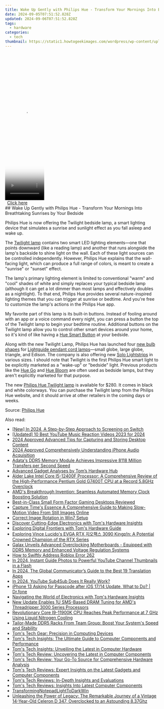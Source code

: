 ```yaml
---
title: Wake Up Gently with Philips Hue - Transform Your Mornings Into Breathtaking Sunrises by Your Bedside
date: 2024-09-05T07:51:52.828Z
updated: 2024-09-06T07:51:52.828Z
tags:
  - hardware
categories:
  - tech
thumbnail: https://static1.howtogeekimages.com/wordpress/wp-content/uploads/2024/06/50.jpg
---
```


<!-- affiliate ads begin -->
<span id="1977032">
					<video width="128" height="480" style="cursor:pointer"
           poster="//a.impactradius-go.com/display-clicktoplayimage/1977032.png"
           onclick="if(!this.playClicked){this.play();this.setAttribute('controls',true);this.playClicked=true;}">
	   <source src="//a.impactradius-go.com/display-ad/22993-1977032">
	   <img src="//a.impactradius-go.com/display-clicktoplayimage/1977032.png" style="border: none; height: 100%; width: 100%; object-fit: contain">
	</video>
	<div style="width:80px;text-align:center"><a href="javascript:window.open(decodeURIComponent('https%3A%2F%2Fhomestyler.sjv.io%2Fc%2F5597632%2F1977032%2F22993'), '_blank');void(0);">Click here</a></div>
</span>
<img height="0" width="0" src="https://imp.pxf.io/i/5597632/1977032/22993" style="position:absolute;visibility:hidden;" border="0" />
<!-- affiliate ads end -->
## Wake Up Gently with Philips Hue - Transform Your Mornings Into Breathtaking Sunrises by Your Bedside

Philips Hue is now offering the Twilight bedside lamp, a smart lighting device that simulates a sunrise and sunlight effect as you fall asleep and wake up.

 The [Twilight lamp](https://www.anrdoezrs.net/links/3607085/type/dlg/sid/UUhtgUeUpU2003691/https://www.philips-hue.com/en-us/p/sleep-and-wake-up-light-twilight-sleep-and-wake-up-light-white/046677585600) contains two smart LED lighting elements—one that points downward (like a reading lamp) and another that runs alongside the lamp's backside to shine light on the wall. Each of these light sources can be controlled independently. However, Philips Hue explains that the wall-facing light, which can produce a full range of colors, is meant to create a "sunrise" or "sunset" effect.

 The lamp's primary lighting element is limited to conventional "warm" and "cool" shades of white and simply replaces your typical bedside lamp (although it can get a lot dimmer than most lamps and effectively doubles as a nightlight). To that end, Philips Hue provides several nature-inspired lighting themes that you can trigger at sunrise or bedtime. And you're free to customize the lamp's actions in the Philips Hue app.

 My favorite part of this lamp is its built-in buttons. Instead of fooling around with an app or a voice command every night, you can press a button the top of the Twilight lamp to begin your bedtime routine. Additional buttons on the Twilight lamp allow you to control other smart devices around your home, so it's kind of like having a [Hue Smart Button](https://www.anrdoezrs.net/links/3607085/type/dlg/sid/UUhtgUeUpU2003691/https://www.philips-hue.com/en-us/p/hue-smart-button/046677553715) at your bedside.

 Along with the new Twilight Lamp, Philips Hue has launched four [new bulb shapes](https://www.anrdoezrs.net/links/3607085/type/dlg/sid/UUhtgUeUpU2003691/https://www.philips-hue.com/en-us/products/all-products?page=1&sort=newest) for [Lightguide pendant cord lamps](https://www.anrdoezrs.net/links/3607085/type/dlg/sid/UUhtgUeUpU2003691/https://www.philips-hue.com/en-us/p/bulb-black-pendant-cord/046677577551)—small globe, large globe, triangle, and Edison. The company is also offering new [Solo Lightstrips](https://www.anrdoezrs.net/links/3607085/type/dlg/sid/UUhtgUeUpU2003691/https://www.philips-hue.com/en-us/p/lightstrips-solo-lightstrip-33-feet/046677589936) in various sizes. I should note that Twilight is the first Philips Hue smart light to be explicitly marketed as a "wake-up" or "bedside" light. Previous products like the [Hue Go](https://www.amazon.com/Philips-Hue-7602031-Bluetooth-Zigbee/dp/B07Z8CNCLN/?tag=hotoge-20&ascsubtag=UUhtgUeUpU2003691&asc%5Frefurl=https%3A%2F%2Fwww.howtogeek.com%2Fphilips-hue-twilight-lam-debut%2F&asc%5Fcampaign=Short-Term) and [Hue Bloom](https://www.amazon.com/Philips-Hue-560185-Bloom-Portables/dp/B08CK1L7BZ/?tag=hotoge-20&ascsubtag=UUhtgUeUpU2003691&asc%5Frefurl=https%3A%2F%2Fwww.howtogeek.com%2Fphilips-hue-twilight-lam-debut%2F&asc%5Fcampaign=Short-Term) are often used as bedside lamps, but they aren't explicitly marketed for that purpose.

 The new [Philips Hue Twilight lamp](https://www.anrdoezrs.net/links/3607085/type/dlg/sid/UUhtgUeUpU2003691/https://www.philips-hue.com/en-us/p/sleep-and-wake-up-light-twilight-sleep-and-wake-up-light-black/046677585631) is available for $280\. It comes in black and white colorways. You can purchase the Twilight lamp from the Philips Hue website, and it should arrive at other retailers in the coming days or weeks.

 Source: [Philips Hue](https://www.anrdoezrs.net/links/3607085/type/dlg/sid/UUhtgUeUpU2003691/https://www.philips-hue.com/en-us/products/promotions/newest-philips-hue-products)

<ins class="adsbygoogle"
     style="display:block"
     data-ad-format="autorelaxed"
     data-ad-client="ca-pub-7571918770474297"
     data-ad-slot="1223367746"></ins>



<ins class="adsbygoogle"
     style="display:block"
     data-ad-client="ca-pub-7571918770474297"
     data-ad-slot="8358498916"
     data-ad-format="auto"
     data-full-width-responsive="true"></ins>

<span class="atpl-alsoreadstyle">Also read:</span>
<div><ul>
<li><a href="https://screen-video-capture.techidaily.com/new-in-2024-a-step-by-step-approach-to-screening-on-switch/"><u>[New] In 2024, A Step-by-Step Approach to Screening on Switch</u></a></li>
<li><a href="https://youtube-data.techidaily.com/ed-10-best-youtube-music-reaction-videos-2023-for-2024/"><u>[Updated] 10 Best YouTube Music Reaction Videos 2023 for 2024</u></a></li>
<li><a href="https://on-screen-recording.techidaily.com/2024-approved-advanced-tips-for-capturing-and-storing-desktop-content/"><u>2024 Approved  Advanced Tips for Capturing and Storing Desktop Content</u></a></li>
<li><a href="https://fox-links.techidaily.com/2024-approved-comprehensively-understanding-iphone-audio-acquisition/"><u>2024 Approved  Comprehensively Understanding iPhone Audio Acquisition</u></a></li>
<li><a href="https://hardware-reviews.techidaily.com/adatas-ddr5-memory-module-achieves-impressive-8118-million-transfers-per-second-speed/"><u>Adata's DDR5 Memory Module Achieves Impressive 8118 Million Transfers per Second Speed</u></a></li>
<li><a href="https://hardware-reviews.techidaily.com/advanced-gadget-analyses-by-toms-hardware-hub/"><u>Advanced Gadget Analyses by Tom’s Hardware Hub</u></a></li>
<li><a href="https://hardware-reviews.techidaily.com/alder-lake-intel-core-i5-12400f-processor-a-comprehensive-review-of-the-high-performance-pentium-gold-g7400t-cpu-at-a-record-58ghz-overclock/"><u>Alder Lake Intel Core I5-12400F Processor: A Comprehensive Review of the High-Performance Pentium Gold G7400T CPU at a Record 5.8GHz Overclock</u></a></li>
<li><a href="https://hardware-reviews.techidaily.com/amds-breakthrough-invention-seamless-automated-memory-clock-boosting-solution/"><u>AMD's Breakthrough Invention: Seamless Automated Memory Clock Boosting Solution</u></a></li>
<li><a href="https://buynow-info.techidaily.com/best-in-class-small-form-factor-gaming-desktops-reviewed/"><u>Best-in-Class Small Form Factor Gaming Desktops Reviewed</u></a></li>
<li><a href="https://extra-lessons.techidaily.com/capture-times-essence-a-comprehensive-guide-to-making-slow-motion-video-from-still-images-online/"><u>Capture Time's Essence  A Comprehensive Guide to Making Slow-Motion Video From Still Images Online</u></a></li>
<li><a href="https://graphic-issues.techidaily.com/correct-image-rotation-in-win7-setup/"><u>Correct Image Rotation in Win7 Setup</u></a></li>
<li><a href="https://hardware-reviews.techidaily.com/discover-cutting-edge-electronics-with-toms-hardware-insights/"><u>Discover Cutting-Edge Electronics with Tom's Hardware Insights</u></a></li>
<li><a href="https://hardware-reviews.techidaily.com/exploring-digital-frontiers-with-toms-hardware-guide/"><u>Exploring Digital Frontiers with Tom's Hardware Guide</u></a></li>
<li><a href="https://hardware-reviews.techidaily.com/exploring-vince-lucidos-evga-rtx-3090-kingpn-a-potential-crowned-champion-of-the-rtx-series/"><u>Exploring Vince Lucido's EVGA RTX 지오팩스 3090 Kingp!n: A Potential Crowned Champion of the RTX Series</u></a></li>
<li><a href="https://hardware-reviews.techidaily.com/1723964465096-galax-unveils-advanced-overclocking-motherboards-equipped-with-ddr5-memory-and-enhanced-voltage-regulation-systems/"><u>Galax Unveils Advanced Overclocking Motherboards - Equipped with DDR5 Memory and Enhanced Voltage Regulation Systems</u></a></li>
<li><a href="https://win11.techidaily.com/how-to-swiftly-address-roblox-error-262/"><u>How to Swiftly Address Roblox Error 262</u></a></li>
<li><a href="https://youtube-help.techidaily.com/in-2024-instant-guide-photos-to-powerful-youtube-channel-thumbnails-in-a-flash/"><u>In 2024, Instant Guide  Photos to Powerful YouTube Channel Thumbnails in a Flash</u></a></li>
<li><a href="https://some-skills.techidaily.com/in-2024-the-global-communicators-guide-to-the-best-19-translation-apps/"><u>In 2024, The Global Communicator’s Guide to the Best 19 Translation Apps</u></a></li>
<li><a href="https://youtube-sure.techidaily.com/24-youtube-sub4sub-does-it-really-work/"><u>In 2024, YouTube Sub4Sub  Does It Really Work?</u></a></li>
<li><a href="https://iphone-unlock.techidaily.com/iphone-13-asking-for-passcode-after-ios-1714-update-what-to-do-drfone-by-drfone-ios/"><u>iPhone 13 Asking for Passcode after iOS 17/14 Update, What to Do? | Dr.fone</u></a></li>
<li><a href="https://hardware-reviews.techidaily.com/navigating-the-world-of-electronics-with-toms-hardware-insights/"><u>Navigating the World of Electronics with Tom's Hardware Insights</u></a></li>
<li><a href="https://hardware-reviews.techidaily.com/new-update-enables-1u-sms-based-dram-tuning-for-amds-threadripper-3000-series-processors/"><u>New Update Enables 1U SMS-Based DRAM Tuning for AMD's Threadripper 3000 Series Processors</u></a></li>
<li><a href="https://hardware-reviews.techidaily.com/revolutionary-core-i9-11900k-cpu-reaches-peak-performance-at-7-ghz-using-liquid-nitrogen-cooling/"><u>Revolutionary Core I9-11900K CPU Reaches Peak Performance at 7 GHz Using Liquid Nitrogen Cooling</u></a></li>
<li><a href="https://hardware-reviews.techidaily.com/tailor-made-ddr5-racks-from-team-group-boost-your-systems-speed-and-stability/"><u>Tailor-Made DDR5 Racks From Team Group: Boost Your System's Speed and Stability</u></a></li>
<li><a href="https://hardware-reviews.techidaily.com/toms-tech-gear-precision-in-computing-devices/"><u>Tom's Tech Gear: Precision in Computing Devices</u></a></li>
<li><a href="https://hardware-reviews.techidaily.com/toms-tech-insights-the-ultimate-guide-to-computer-components-and-performance/"><u>Tom's Tech Insights: The Ultimate Guide to Computer Components and Performance</u></a></li>
<li><a href="https://hardware-reviews.techidaily.com/toms-tech-insights-unveiling-the-latest-in-computer-hardware-t17239718671413/"><u>Tom's Tech Insights: Unveiling the Latest in Computer Hardware</u></a></li>
<li><a href="https://hardware-reviews.techidaily.com/toms-tech-review-uncovering-the-latest-in-computer-components/"><u>Tom's Tech Review: Uncovering the Latest in Computer Components</u></a></li>
<li><a href="https://hardware-reviews.techidaily.com/toms-tech-review-your-go-to-source-for-comprehensive-hardware-analysis/"><u>Tom's Tech Review: Your Go-To Source for Comprehensive Hardware Analysis</u></a></li>
<li><a href="https://hardware-reviews.techidaily.com/toms-tech-reviews-expert-insights-on-the-latest-gadgets-and-computer-components/"><u>Tom's Tech Reviews: Expert Insights on the Latest Gadgets and Computer Components</u></a></li>
<li><a href="https://hardware-reviews.techidaily.com/toms-tech-reviews-in-depth-insights-and-evaluations/"><u>Tom's Tech Reviews: In-Depth Insights and Evaluations</u></a></li>
<li><a href="https://hardware-reviews.techidaily.com/toms-tech-reviews-insights-into-latest-computer-components/"><u>Tom's Tech Reviews: Insights Into Latest Computer Components</u></a></li>
<li><a href="https://windows11.techidaily.com/transformingnotepadlighttodarkwin/"><u>TransformingNotepadLightToDarkWin</u></a></li>
<li><a href="https://hardware-reviews.techidaily.com/unleashing-the-power-of-legacy-the-remarkable-journey-of-a-vintage-14-year-old-celeron-d-347-overclocked-to-an-astounding-837ghz/"><u>Unleashing the Power of Legacy: The Remarkable Journey of a Vintage 14-Year-Old Celeron D 347, Overclocked to an Astounding 8.37Ghz</u></a></li>
</ul></div>
